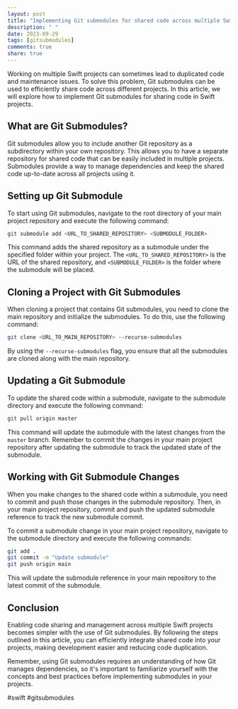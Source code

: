 ```yaml
---
layout: post
title: "Implementing Git submodules for shared code across multiple Swift projects"
description: " "
date: 2023-09-29
tags: [gitsubmodules]
comments: true
share: true
---
```


Working on multiple Swift projects can sometimes lead to duplicated code and maintenance issues. To solve this problem, Git submodules can be used to efficiently share code across different projects. In this article, we will explore how to implement Git submodules for sharing code in Swift projects.

## What are Git Submodules?

Git submodules allow you to include another Git repository as a subdirectory within your own repository. This allows you to have a separate repository for shared code that can be easily included in multiple projects. Submodules provide a way to manage dependencies and keep the shared code up-to-date across all projects using it.

## Setting up Git Submodule

To start using Git submodules, navigate to the root directory of your main project repository and execute the following command:

```bash
git submodule add <URL_TO_SHARED_REPOSITORY> <SUBMODULE_FOLDER>
```

This command adds the shared repository as a submodule under the specified folder within your project. The `<URL_TO_SHARED_REPOSITORY>` is the URL of the shared repository, and `<SUBMODULE_FOLDER>` is the folder where the submodule will be placed.

## Cloning a Project with Git Submodules

When cloning a project that contains Git submodules, you need to clone the main repository and initialize the submodules. To do this, use the following command:

```bash
git clone <URL_TO_MAIN_REPOSITORY> --recurse-submodules
```

By using the `--recurse-submodules` flag, you ensure that all the submodules are cloned along with the main repository.

## Updating a Git Submodule

To update the shared code within a submodule, navigate to the submodule directory and execute the following command:

```bash
git pull origin master
```

This command will update the submodule with the latest changes from the `master` branch. Remember to commit the changes in your main project repository after updating the submodule to track the updated state of the submodule.

## Working with Git Submodule Changes

When you make changes to the shared code within a submodule, you need to commit and push those changes in the submodule repository. Then, in your main project repository, commit and push the updated submodule reference to track the new submodule commit.

To commit a submodule change in your main project repository, navigate to the submodule directory and execute the following commands:

```bash
git add .
git commit -m "Update submodule"
git push origin main
```

This will update the submodule reference in your main repository to the latest commit of the submodule.

## Conclusion

Enabling code sharing and management across multiple Swift projects becomes simpler with the use of Git submodules. By following the steps outlined in this article, you can efficiently integrate shared code into your projects, making development easier and reducing code duplication.

Remember, using Git submodules requires an understanding of how Git manages dependencies, so it's important to familiarize yourself with the concepts and best practices before implementing submodules in your projects.

#swift #gitsubmodules